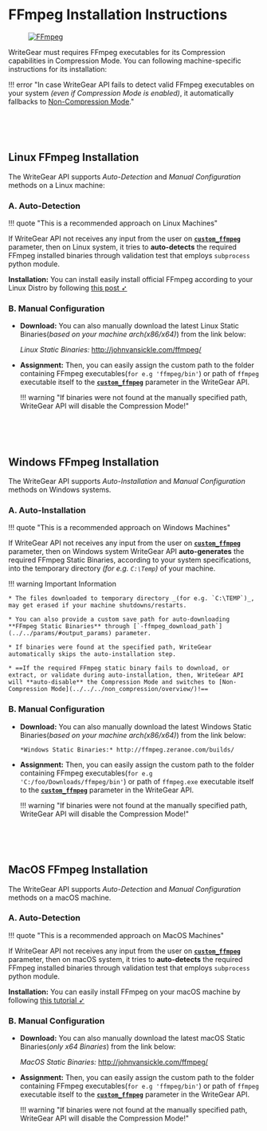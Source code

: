 <!--
===============================================
vidgear library source-code is deployed under the Apache 2.0 License:

Copyright (c) 2019-2020 Abhishek Thakur(@abhiTronix) <abhi.una12@gmail.com>

Licensed under the Apache License, Version 2.0 (the "License");
you may not use this file except in compliance with the License.
You may obtain a copy of the License at

   http://www.apache.org/licenses/LICENSE-2.0

Unless required by applicable law or agreed to in writing, software
distributed under the License is distributed on an "AS IS" BASIS,
WITHOUT WARRANTIES OR CONDITIONS OF ANY KIND, either express or implied.
See the License for the specific language governing permissions and
limitations under the License.
===============================================
-->

# FFmpeg Installation Instructions

<figure>
  <a href="http://ffmpeg.org/"><img src="../../../../../assets/images/ffmpeg.png" loading="lazy" alt="FFmpeg" class="center" /></a>
</figure>

WriteGear must requires FFmpeg executables for its Compression capabilities in Compression Mode. You can following machine-specific instructions for its installation:


!!! error "In case WriteGear API fails to detect valid FFmpeg executables on your system _(even if Compression Mode is enabled)_, it automatically fallbacks to [Non-Compression Mode](../../../non_compression/overview/)."

&nbsp;

&nbsp;


## Linux FFmpeg Installation

The WriteGear API supports _Auto-Detection_ and _Manual Configuration_ methods on a Linux machine:

### A. Auto-Detection 

!!! quote "This is a recommended approach on Linux Machines"

If WriteGear API not receives any input from the user on [**`custom_ffmpeg`**](../../params/#custom_ffmpeg) parameter, then on Linux system, it tries to **auto-detects** the required FFmpeg installed binaries through validation test that employs `subprocess` python module. 

**Installation:** You can install easily install official FFmpeg according to your Linux Distro by following [this post ➶](https://www.tecmint.com/install-ffmpeg-in-linux/)


### B. Manual Configuration

* **Download:** You can also manually download the latest Linux Static Binaries(*based on your machine arch(x86/x64)*) from the link below:

    *Linux Static Binaries:* http://johnvansickle.com/ffmpeg/

* **Assignment:** Then, you can easily assign the custom path to the folder containing FFmpeg executables(`for e.g 'ffmpeg/bin'`)  or path of `ffmpeg` executable itself to the [**`custom_ffmpeg`**](../../params/#custom_ffmpeg) parameter in the WriteGear API.

    !!! warning "If binaries were not found at the manually specified path, WriteGear API will disable the Compression Mode!"

&nbsp;

&nbsp;

## Windows FFmpeg Installation

The WriteGear API supports _Auto-Installation_ and _Manual Configuration_ methods on Windows systems.

### A. Auto-Installation

!!! quote "This is a recommended approach on Windows Machines"

If WriteGear API not receives any input from the user on [**`custom_ffmpeg`**](../../params/#custom_ffmpeg) parameter, then on Windows system WriteGear API **auto-generates** the required FFmpeg Static Binaries, according to your system specifications, into the temporary directory _(for e.g. `C:\Temp`)_ of your machine.

!!! warning Important Information

    * The files downloaded to temporary directory _(for e.g. `C:\TEMP`)_, may get erased if your machine shutdowns/restarts.

    * You can also provide a custom save path for auto-downloading **FFmpeg Static Binaries** through [`-ffmpeg_download_path`](../../params/#output_params) parameter.

    * If binaries were found at the specified path, WriteGear automatically skips the auto-installation step.

    * ==If the required FFmpeg static binary fails to download, or extract, or validate during auto-installation, then, WriteGear API will **auto-disable** the Compression Mode and switches to [Non-Compression Mode](../../../non_compression/overview/)!==


### B. Manual Configuration

* **Download:** You can also manually download the latest Windows Static Binaries(*based on your machine arch(x86/x64)*) from the link below:
   
      *Windows Static Binaries:* http://ffmpeg.zeranoe.com/builds/

*  **Assignment:** Then, you can easily assign the custom path to the folder containing FFmpeg executables(`for e.g 'C:/foo/Downloads/ffmpeg/bin'`) or path of `ffmpeg.exe` executable itself to the [**`custom_ffmpeg`**](../../params/#custom_ffmpeg) parameter in the WriteGear API.

    !!! warning "If binaries were not found at the manually specified path, WriteGear API will disable the Compression Mode!"


&nbsp;

&nbsp;

## MacOS FFmpeg Installation

The WriteGear API supports _Auto-Detection_ and _Manual Configuration_ methods on a macOS machine.

### A. Auto-Detection

!!! quote "This is a recommended approach on MacOS Machines"

If WriteGear API not receives any input from the user on [**`custom_ffmpeg`**](../../params/#custom_ffmpeg) parameter, then on macOS system, it tries to **auto-detects** the required FFmpeg installed binaries through validation test that employs `subprocess` python module.

**Installation:** You can easily install FFmpeg on your macOS machine by following [this tutorial ➶](https://trac.ffmpeg.org/wiki/CompilationGuide/macOS)

### B. Manual Configuration

* **Download:** You can also manually download the latest macOS Static Binaries(*only x64 Binaries*) from the link below:
  
    *MacOS Static Binaries:* http://johnvansickle.com/ffmpeg/

* **Assignment:** Then, you can easily assign the custom path to the folder containing FFmpeg executables(`for e.g 'ffmpeg/bin'`) or path of `ffmpeg` executable itself to the [**`custom_ffmpeg`**](../../params/#custom_ffmpeg) parameter in the WriteGear API.


    !!! warning "If binaries were not found at the manually specified path, WriteGear API will disable the Compression Mode!"

   
&nbsp;

